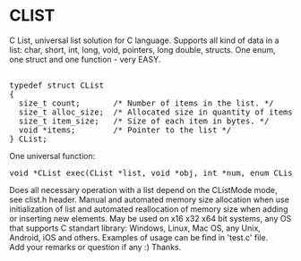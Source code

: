 # CLIST
C List, universal list solution for C language.
Supports all kind of data in a list: char, short, int, long, void, pointers, long double, structs.
One enum, one struct and one function - very EASY.
<pre>  
typedef struct CList  
{  
  size_t count;       /* Number of items in the list. */  
  size_t alloc_size;  /* Allocated size in quantity of items */  
  size_t item_size;   /* Size of each item in bytes. */  
  void *items;        /* Pointer to the list */  
} CList;  
</pre>  
One universal function:  
<pre>
void *CList_exec(CList *list, void *obj, int *num, enum CListMode mode);
</pre>
Does all necessary operation with a list depend on the CListMode mode, see clist.h header.
Manual and automated memory size allocation when use initialization of list and
automated reallocation of memory size when adding or inserting new elements.
May be used on x16 x32 x64 bit systems, any OS that supports C standart library:
Windows, Linux, Mac OS, any Unix, Android, iOS and others. Examples of usage can be find
in 'test.c' file.     
Add your remarks or question if any :) Thanks.

